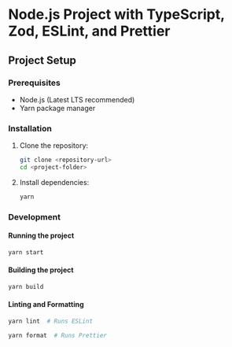 # Node.js Project with TypeScript, Zod, ESLint, and Prettier

## Project Setup

### Prerequisites
- Node.js (Latest LTS recommended)
- Yarn package manager

### Installation

1. Clone the repository:
   ```sh
   git clone <repository-url>
   cd <project-folder>
   ```

2. Install dependencies:
   ```sh
   yarn
   ```

### Development

#### Running the project
```sh
yarn start
```

#### Building the project
```sh
yarn build
```

#### Linting and Formatting
```sh
yarn lint  # Runs ESLint
```
```sh
yarn format  # Runs Prettier
```

